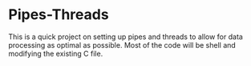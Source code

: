 # Pipes-Threads
This is a quick project on setting up pipes and threads to allow for data processing as optimal as possible. Most of the code will be shell and modifying the existing C file.
